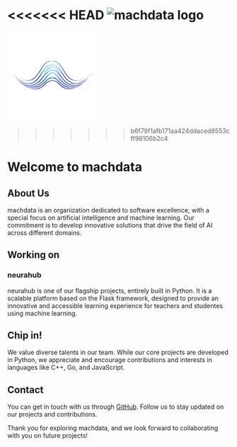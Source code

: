 <<<<<<< HEAD
![machdata logo]('./img/machdata.png')
=======
![perceptrawave](./profile/img/perceptrawave.png)
>>>>>>> b6f79f1afb171aa424ddaced8553cff98106b2c4

# Welcome to machdata

## About Us

machdata is an organization dedicated to software excellence, with a special focus on artificial intelligence and machine learning.
Our commitment is to develop innovative solutions that drive the field of AI across different domains.

## Working on

### neurahub

neurahub is one of our flagship projects, entirely built in Python. It is a scalable platform based on the Flask framework, designed to provide an innovative and accessible learning experience for teachers
and studentes using machine learning.

## Chip in!

We value diverse talents in our team. While our core projects are developed in Python, we appreciate and encourage contributions and interests in languages like C++, Go, and JavaScript.

## Contact

You can get in touch with us through [GitHub](https://github.com/mach-data). Follow us to stay updated on our projects and contributions.

Thank you for exploring machdata, and we look forward to collaborating with you on future projects!

